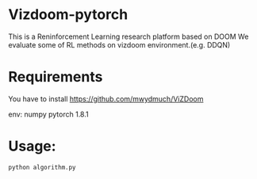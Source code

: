 # Vizdoom-pytorch
This is a Reninforcement Learning research platform based on DOOM
We evaluate some of RL methods on vizdoom environment.(e.g. DDQN)

# Requirements
You have to install https://github.com/mwydmuch/ViZDoom 

env:
numpy
pytorch 1.8.1

# Usage:

```
python algorithm.py
```
